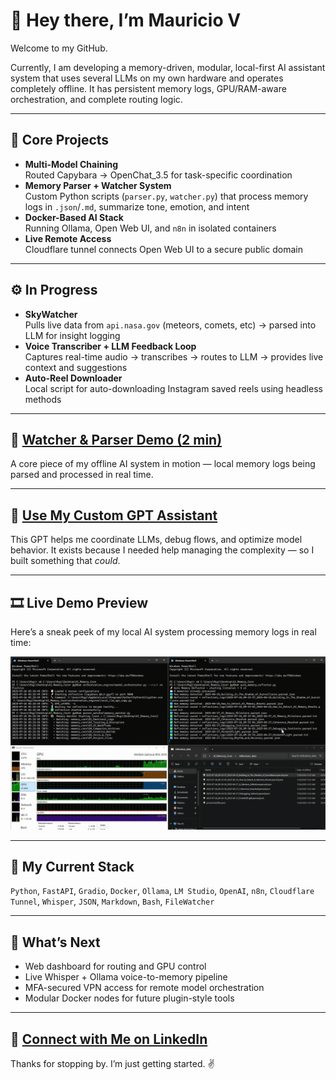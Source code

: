# 👋 Hey there, I’m Mauricio V

Welcome to my GitHub.

Currently, I am developing a memory-driven, modular, local-first AI assistant system that uses several LLMs on my own hardware and operates completely offline. It has persistent memory logs, GPU/RAM-aware orchestration, and complete routing logic.

---

## 🧩 Core Projects

- **Multi-Model Chaining**  
  Routed Capybara → OpenChat_3.5  for task-specific coordination  
- **Memory Parser + Watcher System**  
  Custom Python scripts (`parser.py`, `watcher.py`) that process memory logs in `.json`/`.md`, summarize tone, emotion, and intent  
- **Docker-Based AI Stack**  
  Running Ollama, Open Web UI, and `n8n` in isolated containers  
- **Live Remote Access**  
  Cloudflare tunnel connects Open Web UI to a secure public domain

---

## ⚙️ In Progress

- **SkyWatcher**  
  Pulls live data from `api.nasa.gov` (meteors, comets, etc) → parsed into LLM for insight logging  
- **Voice Transcriber + LLM Feedback Loop**  
  Captures real-time audio → transcribes → routes to LLM → provides live context and suggestions  
- **Auto-Reel Downloader**  
  Local script for auto-downloading Instagram saved reels using headless methods

---

## 🎥 [Watcher & Parser Demo (2 min)](https://m.youtube.com/watch?v=XArldnlAzNk&feature=youtu.be)

A core piece of my offline AI system in motion — local memory logs being parsed and processed in real time.

---

## 🤖 [Use My Custom GPT Assistant](https://chatgpt.com/g/g-686d56d1a8048191bd32fdb5704d2eb4-memoryarchitect-gpt)

This GPT helps me coordinate LLMs, debug flows, and optimize model behavior. It exists because I needed help managing the complexity — so I built something that *could*.

---

## 🎞️ Live Demo Preview

Here’s a sneak peek of my local AI system processing memory logs in real time:

![Memory Architecture](./model_runner.gif)

---

## 🔧 My Current Stack

`Python`, `FastAPI`, `Gradio`, `Docker`, `Ollama`, `LM Studio`, `OpenAI`, `n8n`, `Cloudflare Tunnel`, `Whisper`, `JSON`, `Markdown`, `Bash`, `FileWatcher`

---

## 🌱 What’s Next

- Web dashboard for routing and GPU control
- Live Whisper + Ollama voice-to-memory pipeline
- MFA-secured VPN access for remote model orchestration
- Modular Docker nodes for future plugin-style tools

---

## 🪪 [Connect with Me on LinkedIn](https://www.linkedin.com/in/mauricio-ventura-52a14425a/)

Thanks for stopping by. I’m just getting started. ✌️
